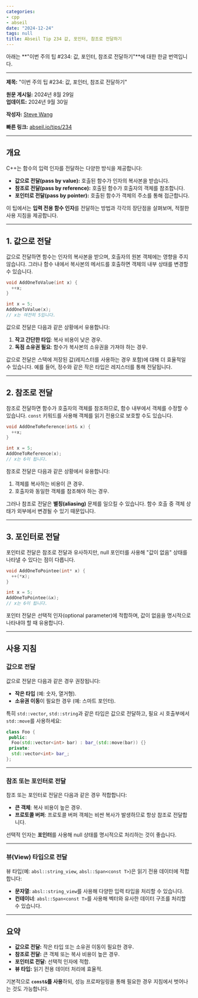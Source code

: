 ```yaml
---
categories:
- cpp
- abseil
date: "2024-12-24"
tags: null
title: Abseil Tip 234 값, 포인터, 참조로 전달하기
---
```


아래는 **"이번 주의 팁 #234: 값, 포인터, 참조로 전달하기"**에 대한 한글 번역입니다.

---

**제목:** "이번 주의 팁 #234: 값, 포인터, 참조로 전달하기"  

**원문 게시일:** 2024년 8월 29일  
**업데이트:** 2024년 9월 30일  

**작성자:** [Steve Wang](mailto:wangsteve@google.com)  

**빠른 링크:** [abseil.io/tips/234](https://abseil.io/tips/234)

---

## **개요**

C++는 함수의 입력 인자를 전달하는 다양한 방식을 제공합니다:
- **값으로 전달(pass by value):** 호출된 함수가 인자의 복사본을 받습니다.
- **참조로 전달(pass by reference):** 호출된 함수가 호출자의 객체를 참조합니다.
- **포인터로 전달(pass by pointer):** 호출된 함수가 객체의 주소를 통해 접근합니다.

이 팁에서는 **입력 전용 함수 인자**를 전달하는 방법과 각각의 장단점을 살펴보며, 적절한 사용 지침을 제공합니다.

---

## **1. 값으로 전달**

값으로 전달하면 함수는 인자의 복사본을 받으며, 호출자의 원본 객체에는 영향을 주지 않습니다. 그러나 함수 내에서 복사본의 메서드를 호출하면 객체의 내부 상태를 변경할 수 있습니다.

```cpp
void AddOneToValue(int x) {
  ++x;
}

int x = 5;
AddOneToValue(x);
// x는 여전히 5입니다.
```

값으로 전달은 다음과 같은 상황에서 유용합니다:
1. **작고 간단한 타입**: 복사 비용이 낮은 경우.
2. **독점 소유권 필요**: 함수가 복사본의 소유권을 가져야 하는 경우.

값으로 전달은 스택에 저장된 값(레지스터를 사용하는 경우 포함)에 대해 더 효율적일 수 있습니다. 예를 들어, 정수와 같은 작은 타입은 레지스터를 통해 전달됩니다.

---

## **2. 참조로 전달**

참조로 전달하면 함수가 호출자의 객체를 참조하므로, 함수 내부에서 객체를 수정할 수 있습니다. `const` 키워드를 사용해 객체를 읽기 전용으로 보호할 수도 있습니다.

```cpp
void AddOneToReference(int& x) {
  ++x;
}

int x = 5;
AddOneToReference(x);
// x는 6이 됩니다.
```

참조로 전달은 다음과 같은 상황에서 유용합니다:
1. 객체를 복사하는 비용이 큰 경우.
2. 호출자와 동일한 객체를 참조해야 하는 경우.

그러나 참조로 전달은 **별칭(aliasing)** 문제를 일으킬 수 있습니다. 함수 호출 중 객체 상태가 외부에서 변경될 수 있기 때문입니다.

---

## **3. 포인터로 전달**

포인터로 전달은 참조로 전달과 유사하지만, null 포인터를 사용해 "값이 없음" 상태를 나타낼 수 있다는 점이 다릅니다.

```cpp
void AddOneToPointee(int* x) {
  ++(*x);
}

int x = 5;
AddOneToPointee(&x);
// x는 6이 됩니다.
```

포인터 전달은 선택적 인자(optional parameter)에 적합하며, 값이 없음을 명시적으로 나타내야 할 때 유용합니다.

---

## **사용 지침**

### **값으로 전달**
값으로 전달은 다음과 같은 경우 권장됩니다:
- **작은 타입** (예: 숫자, 열거형).
- **소유권 이동**이 필요한 경우 (예: 스마트 포인터).

특히 `std::vector`, `std::string`과 같은 타입은 값으로 전달하고, 필요 시 호출부에서 `std::move`를 사용하세요:

```cpp
class Foo {
 public:
  Foo(std::vector<int> bar) : bar_(std::move(bar)) {}
 private:
  std::vector<int> bar_;
};
```

---

### **참조 또는 포인터로 전달**
참조 또는 포인터로 전달은 다음과 같은 경우 적합합니다:
- **큰 객체**: 복사 비용이 높은 경우.
- **프로토콜 버퍼**: 프로토콜 버퍼 객체는 비싼 복사가 발생하므로 항상 참조로 전달합니다.

선택적 인자는 **포인터**를 사용해 null 상태를 명시적으로 처리하는 것이 좋습니다.

---

### **뷰(View) 타입으로 전달**
뷰 타입(예: `absl::string_view`, `absl::Span<const T>`)은 읽기 전용 데이터에 적합합니다:
- **문자열**: `absl::string_view`를 사용해 다양한 입력 타입을 처리할 수 있습니다.
- **컨테이너**: `absl::Span<const T>`를 사용해 벡터와 유사한 데이터 구조를 처리할 수 있습니다.

---

## **요약**

- **값으로 전달:** 작은 타입 또는 소유권 이동이 필요한 경우.
- **참조로 전달:** 큰 객체 또는 복사 비용이 높은 경우.
- **포인터로 전달:** 선택적 인자에 적합.
- **뷰 타입:** 읽기 전용 데이터 처리에 효율적.

기본적으로 **`const&`를 사용**하되, 성능 프로파일링을 통해 필요한 경우 지침에서 벗어나는 것도 가능합니다.